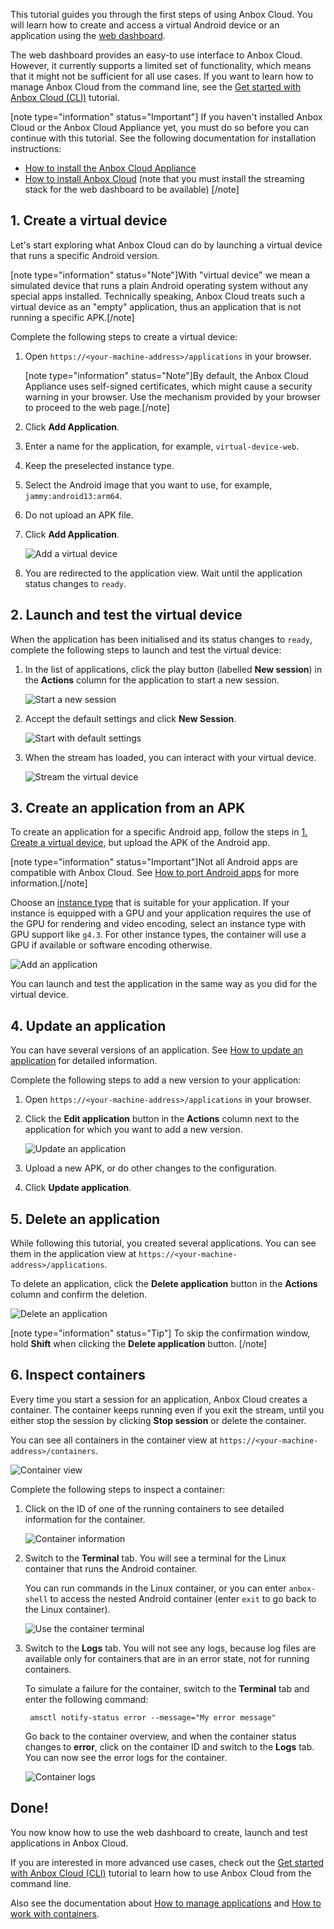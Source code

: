 This tutorial guides you through the first steps of using Anbox Cloud. You will learn how to create and access a virtual Android device or an application using the [web dashboard](https://discourse.ubuntu.com/t/web-dashboard/20871).

The web dashboard provides an easy-to use interface to Anbox Cloud. However, it currently supports a limited set of functionality, which means that it might not be sufficient for all use cases. If you want to learn how to manage Anbox Cloud from the command line, see the [Get started with Anbox Cloud (CLI)](https://discourse.ubuntu.com/t/getting-started/17756) tutorial.

[note type="information" status="Important"]
If you haven't installed Anbox Cloud or the Anbox Cloud Appliance yet, you must do so before you can continue with this tutorial. See the following documentation for installation instructions:

- [How to install the Anbox Cloud Appliance](https://discourse.ubuntu.com/t/how-to-install-the-anbox-cloud-appliance/29702)
- [How to install Anbox Cloud](https://discourse.ubuntu.com/t/install-anbox-cloud/24336) (note that you must install the streaming stack for the web dashboard to be available)
[/note]

<a name="virtual-device"></a>
## 1. Create a virtual device

Let's start exploring what Anbox Cloud can do by launching a virtual device that runs a specific Android version.

[note type="information" status="Note"]With "virtual device" we mean a simulated device that runs a plain Android operating system without any special apps installed. Technically speaking, Anbox Cloud treats such a virtual device as an "empty" application, thus an application that is not running a specific APK.[/note]

Complete the following steps to create a virtual device:

1. Open `https://<your-machine-address>/applications` in your browser.

   [note type="information" status="Note"]By default, the Anbox Cloud Appliance uses self-signed certificates, which might cause a security warning in your browser. Use the mechanism provided by your browser to proceed to the web page.[/note]
2. Click **Add Application**.
3. Enter a name for the application, for example, `virtual-device-web`.
4. Keep the preselected instance type.
5. Select the Android image that you want to use, for example, `jammy:android13:arm64`.
6. Do not upload an APK file.
7. Click **Add Application**.

   ![Add a virtual device](../images/gs_dashboard_add_virtual_device.png)
8. You are redirected to the application view. Wait until the application status changes to `ready`.

## 2. Launch and test the virtual device

When the application has been initialised and its status changes to `ready`, complete the following steps to launch and test the virtual device:

1. In the list of applications, click the play button (labelled **New session**) in the **Actions** column for the application to start a new session.

   ![Start a new session](../images/gs_dashboard_new_session.png)
2. Accept the default settings and click **New Session**.

   ![Start with default settings](../images/gs_dashboard_start_session.png)
3. When the stream has loaded, you can interact with your virtual device.

   ![Stream the virtual device](../images/gs_dashboard_streaming.png)

## 3. Create an application from an APK

To create an application for a specific Android app, follow the steps in [1. Create a virtual device](#virtual-device), but upload the APK of the Android app.

[note type="information" status="Important"]Not all Android apps are compatible with Anbox Cloud. See [How to port Android apps](https://discourse.ubuntu.com/t/port-android-apps/17776) for more information.[/note]

Choose an [instance type](https://discourse.ubuntu.com/t/instances-types-reference/17764) that is suitable for your application. If your instance is equipped with a GPU and your application requires the use of the GPU for rendering and video encoding, select an instance type with GPU support like `g4.3`. For other instance types, the container will use a GPU if available or software encoding otherwise.

![Add an application](../images/gs_dashboard_add_application.png)

You can launch and test the application in the same way as you did for the virtual device.

## 4. Update an application

You can have several versions of an application. See [How to update an application](https://discourse.ubuntu.com/t/update-an-application/24201) for detailed information.

Complete the following steps to add a new version to your application:

1. Open `https://<your-machine-address>/applications` in your browser.
2. Click the **Edit application** button  in the **Actions** column next to the application for which you want to add a new version.

   ![Update an application](../images/gs_dashboard_edit_application.png)
3. Upload a new APK, or do other changes to the configuration.
4. Click **Update application**.

## 5. Delete an application

While following this tutorial, you created several applications. You can see them in the application view at `https://<your-machine-address>/applications`.

To delete an application, click the **Delete application** button in the **Actions** column and confirm the deletion.

![Delete an application](../images/gs_dashboard_delete_application.png)

[note type="information" status="Tip"]
To skip the confirmation window, hold **Shift** when clicking the **Delete application** button.
[/note]

## 6. Inspect containers

Every time you start a session for an application, Anbox Cloud creates a container. The container keeps running even if you exit the stream, until you either stop the session by clicking **Stop session** or delete the container.

You can see all containers in the container view at `https://<your-machine-address>/containers`.

![Container view](../images/gs_dashboard_containers.png)

Complete the following steps to inspect a container:

1. Click on the ID of one of the running containers to see detailed information for the container.

   ![Container information](../images/gs_dashboard_container_overview.png)
1. Switch to the **Terminal** tab. You will see a terminal for the Linux container that runs the Android container.

   You can run commands in the Linux container, or you can enter `anbox-shell` to access the nested Android container (enter `exit` to go back to the Linux container).

   ![Use the container terminal](../images/gs_dashboard_container_terminal.png)
1. Switch to the **Logs** tab. You will not see any logs, because log files are available only for containers that are in an error state, not for running containers.

   To simulate a failure for the container, switch to the **Terminal** tab and enter the following command:

        amsctl notify-status error --message="My error message"

   Go back to the container overview, and when the container status changes to **error**, click on the container ID and switch to the **Logs** tab. You can now see the error logs for the container.

   ![Container logs](../images/gs_dashboard_container_logs.png)

## Done!

You now know how to use the web dashboard to create, launch and test applications in Anbox Cloud.

If you are interested in more advanced use cases, check out the [Get started with Anbox Cloud (CLI)](https://discourse.ubuntu.com/t/getting-started/17756) tutorial to learn how to use Anbox Cloud from the command line.

Also see the documentation about [How to manage applications](https://discourse.ubuntu.com/t/manage-applications/24333) and [How to work with containers](https://discourse.ubuntu.com/t/work-with-containers/24335).
